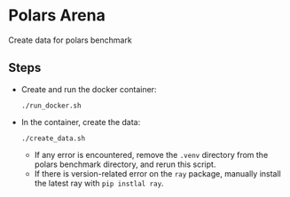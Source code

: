 # Polars Arena
Create data for polars benchmark

## Steps
- Create and run the docker container:
  ```
  ./run_docker.sh
  ```

- In the container, create the data:
  ```
  ./create_data.sh
  ```
  - If any error is encountered, remove the `.venv` directory from the polars benchmark directory, and rerun this script.
  - If there is version-related error on the `ray` package, manually install the latest ray with `pip instlal ray`.


